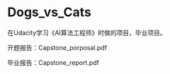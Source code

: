 # Dogs_vs_Cats
在Udacity学习《AI算法工程师》时做的项目，毕业项目。

开题报告：Capstone_porposal.pdf

毕业报告：Capstone_report.pdf
